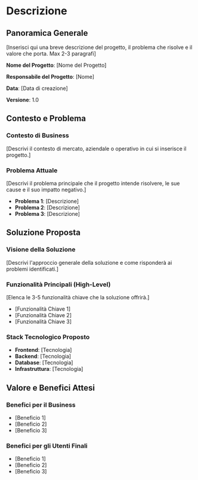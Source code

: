 # Descrizione

## Panoramica Generale

[Inserisci qui una breve descrizione del progetto, il problema che risolve e il valore che porta. Max 2-3 paragrafi]

**Nome del Progetto**: [Nome del Progetto]

**Responsabile del Progetto**: [Nome]

**Data**: [Data di creazione]

**Versione**: 1.0

## Contesto e Problema

### Contesto di Business

[Descrivi il contesto di mercato, aziendale o operativo in cui si inserisce il progetto.]

### Problema Attuale

[Descrivi il problema principale che il progetto intende risolvere, le sue cause e il suo impatto negativo.]

- **Problema 1**: [Descrizione]
- **Problema 2**: [Descrizione]
- **Problema 3**: [Descrizione]

## Soluzione Proposta

### Visione della Soluzione

[Descrivi l'approccio generale della soluzione e come risponderà ai problemi identificati.]

### Funzionalità Principali (High-Level)

[Elenca le 3-5 funzionalità chiave che la soluzione offrirà.]

- [Funzionalità Chiave 1]
- [Funzionalità Chiave 2]
- [Funzionalità Chiave 3]

### Stack Tecnologico Proposto

- **Frontend**: [Tecnologia]
- **Backend**: [Tecnologia]
- **Database**: [Tecnologia]
- **Infrastruttura**: [Tecnologia]

## Valore e Benefici Attesi

### Benefici per il Business

- [Beneficio 1]
- [Beneficio 2]
- [Beneficio 3]

### Benefici per gli Utenti Finali

- [Beneficio 1]
- [Beneficio 2]
- [Beneficio 3]
